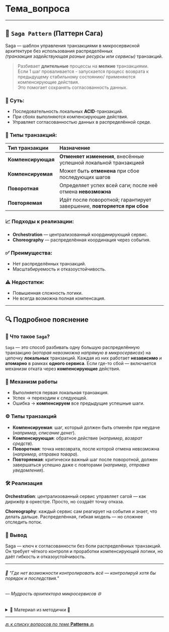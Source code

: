# Тема_вопроса

---
## 🧩 `Saga Pattern` (Паттерн Сага)

Saga — шаблон управления транзакциями в микросервисной архитектуре без использования распределённых  
_(транзакция задействующая разные ресурсы или сервисы)_ транзакций.

> Разбивает **длительные** процессы на **мелкие** транзакциями.  
> Если 1 шаг проваливается - запускается процесс возврата к предыдущему стабильному состоянию/ 
> применяются компенсирующие действия.  
> Это помогает сохранять согласованность данных.

### 📌 Суть:
- Последовательность локальных **ACID**-транзакций.
- При сбоях выполняются компенсирующие действия.
- Управляет согласованностью данных в распределённой среде.

### 🧠 Типы транзакций:
| Тип транзакции     | Назначение                                                              |
|:-------------------|:------------------------------------------------------------------------|
| **Компенсирующая** | **Отменяет изменения**, внесённые успешной локальной транзакцией        |
| **Компенсируемая** | Может быть **отменена** при сбое последующих шагов                      |
| **Поворотная**     | Определяет успех всей саги; после неё отмена **невозможна**             |
| **Повторяемая**    | Идёт после поворотной; гарантирует завершение, **повторяется при сбое** |

### 📈 Подходы к реализации:
- **Orchestration** — централизованный координирующий сервис.
- **Choreography** — распределённая координация через события.

### ✅ Преимущества:
- Нет распределённых транзакций.
- Масштабируемость и отказоустойчивость.

### ⚠️ Недостатки:
- Повышенная сложность логики.
- Не всегда возможна полная компенсация.

---
## 🔍 Подробное пояснение

### 🧠 Что такое `Saga`?
`Saga` — это способ разбивать одну большую распределённую транзакцию 
(_которая невозможна напрямую в микросервисах_) на цепочку **локальных** транзакций. 
Каждая из них работает **независимо** и **атомарно** в рамках **одного сервиса**. 
Если где-то сбой — включается механизм отката через **компенсирующие** действия.

### 🔄 Механизм работы
* Выполняется первая локальная транзакция.
* Успех → переходим к следующей.
* Ошибка → **компенсируем** все предыдущие успешные шаги.

### ⚙️ Типы транзакций
* **Компенсируемая**: шаг, который должен быть отменён при неудаче (_например, списание денег_).
* **Компенсирующая**: обратное действие (_например, возврат средств_).
* **Поворотная**: точка невозврата, после которой отмена невозможна (_например, отправка товара_).
* **Повторяемая**: критически важный шаг после поворотной, 
должен завершаться успешно даже с повторами (_например, отправка уведомления_).

### 🛠️ Реализация
**Orchestration**: централизованный сервис управляет сагой — как дирижёр в оркестре. 
Просто, но создаёт точку отказа.  

**Choreography**: каждый сервис сам реагирует на события и знает, что делать дальше. 
Распределённая, гибкая модель — но сложнее отследить поток.

### 💎 Вывод
Saga — ключ к согласованности без боли распределённых транзакций. 
Он требует чёткого контроля и проработки компенсирующей логики, но даёт гибкость и отказоустойчивость.


---
###### 🧠 "Где нет возможности контролировать всё — контролируй хотя бы порядок и последствия."
###### — Мудрость архитектора микросервисов 🌐



<details>
        <summary>📝 Материал из методички 🔽</summary>

```text
Сага — это механизм, обеспечивающий согласованность данных в микросервисах 
без применения распределенных транзакций.

Для каждой системной команды, которой надо обновлять данные в нескольких сервисах, создается некоторая сага. 
Сага представляет из себя некоторый «чек-лист», состоящий из последовательных локальных ACID-транзакций, 
каждая из которых обновляет данные в одном сервисе. Для обработки сбоев применяется компенсирующая транзакция. 
Такие транзакции выполняются в случае сбоя на всех сервисах, 
на которых локальные транзакции выполнились успешно.

Типов транзакций в саге четыре:
Компенсирующая — отменяет изменение, сделанное локальной транзакцией.
Компенсируемая — это транзакция, которую необходимо компенсировать (отменить) в случае, 
    если последующие транзакции завершаются неудачей.
Поворотная — транзакция, определяющая успешность всей саги. 
    Если она выполняется успешно, то сага гарантированно дойдет до конца. 
    Если она выполняется неудачей, то сага гарантированно дойдет до конца.
Повторяемая — идет после поворотной и гарантированно завершается успехом.
```
</details>

---

[🔙 _к списку вопросов по теме_ **Patterns** 🔙](/ITM/ITM07_Patterns/patterns.md)
